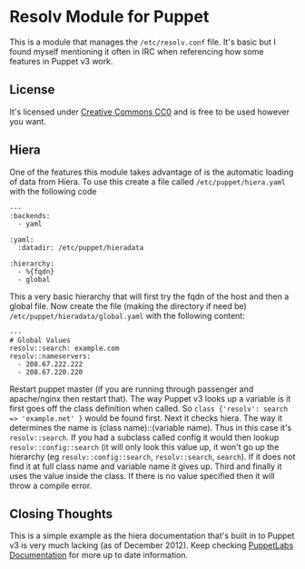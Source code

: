Resolv Module for Puppet
========================

This is a module that manages the `/etc/resolv.conf` file.  It's basic but I found myself mentioning it often in IRC when referencing how some features in Puppet v3 work.

License
-------

It's licensed under [Creative Commons CC0](http://creativecommons.org/publicdomain/zero/1.0/) and is free to be used however you want.

Hiera
-----

One of the features this module takes advantage of is the automatic loading of data from Hiera.  To use this create a file called `/etc/puppet/hiera.yaml` with the following code

    ---
    :backends:
      - yaml
    
    :yaml:
      :datadir: /etc/puppet/hieradata
    
    :hierarchy:
      - %{fqdn}
      - global

This a very basic hierarchy that will first try the fqdn of the host and then a global file.  Now create the file (making the directory if need be) `/etc/puppet/hieradata/global.yaml` with the following content:

    ---
    # Global Values
    resolv::search: example.com
    resolv::nameservers:
      - 208.67.222.222
      - 208.67.220.220

Restart puppet master (if you are running through passenger and apache/nginx then restart that).  The way Puppet v3 looks up a variable is it first goes off the class definition when called.  So `class {'resolv': search => 'example.net' }` would be found first.  Next it checks hiera.  The way it determines the name is (class name)::(variable name).  Thus in this case it's `resolv::search`.  If you had a subclass called config it would then lookup `resolv::config::search` (it will only look this value up, it won't go up the hierarchy (eg `resolv::config::search`, `resolv::search`, `search`).  If it does not find it at full class name and variable name it gives up.  Third and finally it uses the value inside the class.  If there is no value specified then it will throw a compile error.

Closing Thoughts
----------------

This is a simple example as the hiera documentation that's built in to Puppet v3 is very much lacking (as of December 2012).  Keep checking [PuppetLabs Documentation](http://docs.puppetlabs.com/) for more up to date information.
